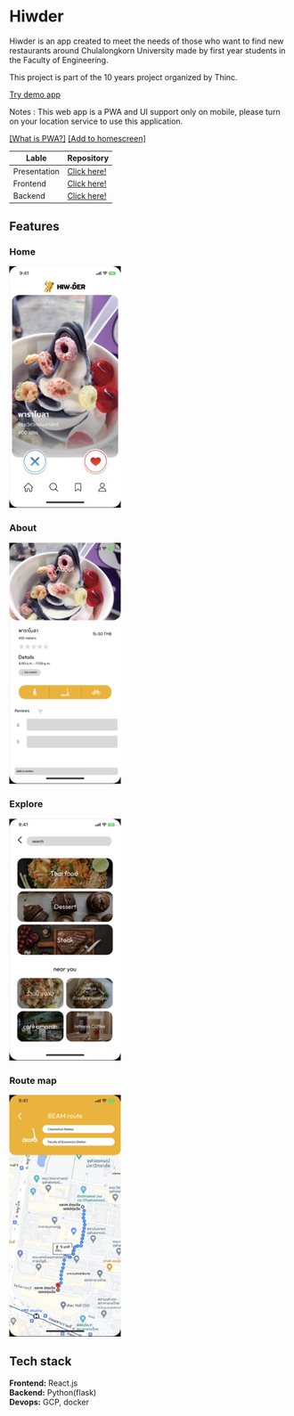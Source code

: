 # Hiwder

Hiwder is an app created to meet the needs of those who want to find new restaurants around Chulalongkorn University made by first year students in the Faculty of Engineering. 

This project is part of the 10 years project organized by Thinc.

[Try demo app](https://hiwder-3eec7.web.app/)

Notes : This web app is a PWA and UI support only on mobile, please turn on your location service to use this application.

[[What is PWA?]](https://medium.com/@blockchain_simplified/what-is-a-pwa-an-intro-to-progressive-web-apps-3f280071f909)
[[Add to homescreen]](https://www.lifewire.com/home-screen-icons-in-safari-for-iphone-and-amp-ipod-touch-4103654)

| Lable | Repository |
| ------------- | ------------- |
| Presentation | [Click here!](https://github.com/Hiwder/hiwder-presentation) |
| Frontend  | [Click here!](https://github.com/Hiwder/hiwder-frontend) |
| Backend  | [Click here!](https://github.com/Hiwder/hiwder-backend)|

## Features

### Home
<img src="https://github.com/Hiwder/.github/blob/main/app-ui/home.png" width="200">

### About
<img src="https://github.com/Hiwder/.github/blob/main/app-ui/about.png" width="200">

### Explore
<img src="https://github.com/Hiwder/.github/blob/main/app-ui/explore.png" width="200">

### Route map
<img src="https://github.com/Hiwder/.github/blob/main/app-ui/map%20route.png" width="200">

## Tech stack

**Frontend:** React.js \
**Backend:**  Python(flask) \
**Devops:**  GCP, docker

